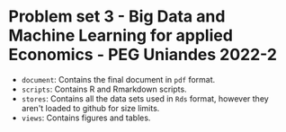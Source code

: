 # Problem set 3 - Big Data and Machine Learning for applied Economics - PEG Uniandes 2022-2

- `document`: Contains the final document in `pdf` format. 
- `scripts`: Contains R and Rmarkdown scripts.
- `stores`: Contains all the data sets used in `Rds` format, however they aren't loaded to github for size limits.
- `views`: Contains figures and tables.

 

